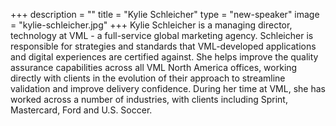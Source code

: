 +++
description = ""
title = "Kylie Schleicher"
type = "new-speaker"
image = "kylie-schleicher.jpg"
+++
Kylie Schleicher is a managing director, technology at VML - a full-service global marketing agency. Schleicher is responsible for strategies and standards that VML-developed applications and digital experiences are certified against. She helps improve the quality assurance capabilities across all VML North America offices, working directly with clients in the evolution of their approach to streamline validation and improve delivery confidence. During her time at VML, she has worked across a number of industries, with clients including Sprint, Mastercard, Ford and U.S. Soccer.
